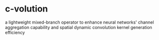 # c-volution
a lightweight mixed-branch operator to enhance neural networks' channel aggregation capability and spatial dynamic convolution kernel generation efficiency
